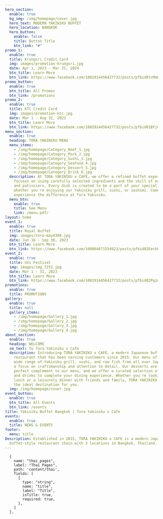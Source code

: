 ```yaml
---
hero_section:
  enable: true
  bg_img: /img/homepage/cover.jpg
  hero_text: MODERN YAKINIKU BUFFET
  hero_location: BANGKOK
  hero_button:
    enable: false
    title: Button Title
    btn_link: "#"
promo_1:
  enable: true
  title: Krungsri Credit Card
  img: images/promotion-krungsri.jpg
  date: Apr 1, 2023 - Mar 31, 2024
  btn_title: Learn More
  btn_link: https://www.facebook.com/1002914456427732/posts/pfbid0tcMmWVpyj2gb2qdzBqgYkMa87LWXE5HBUyooMaNYrPAzmdkzumuYeMGnFBWAPoLl/?mibextid=cr9u03
promo_button:
  enable: true
  btn_title: All Promos
  btn_link: /promotions
promo_2:
  enable: true
  title: KTC Credit Card
  img: images/promotion-ktc.jpg
  date: Mar 1 - Aug 31, 2023
  btn_title: Learn More
  btn_link: https://www.facebook.com/1002914456427732/posts/pfbid01BYjGYMfkVQ9KGfuMKzvs3EZFhiTXHan1aBWgpjZDWRKJ3YwBQ8TSuf5rneue3Jzl/?mibextid=cr9u03
menu_section:
  enable: true
  heading: TORA YAKINIKU MENU
  menu_items:
    - /img/homepage/Category_Beef_1.jpg
    - /img/homepage/Category_Pork_2.jpg
    - /img/homepage/Category_Sushi_3.jpg
    - /img/homepage/Category_Seafood_4.jpg
    - /img/homepage/Category_Dessert_5.jpg
    - /img/homepage/Category_Drink_6.jpg
  description: At TORA YAKINIKU x CAFE, we offer a refined buffet experience that
    focuses on using carefully selected ingredients and the skill of our chefs
    and patissiers. Every dish is created to be a part of your special moments,
    whether you're enjoying our Yakiniku grill, sushi, or sashimi. Come and
    experience the difference at Tora Yakiniku.
  menu_btn:
    enable: true
    title: See Menu
    link: /menu.pdf/
layout: home
event_1:
  enable: true
  title: Royal Buffet
  img: images/tora-may4388.jpg
  date: Jun 16 - Sep 30, 2023
  btn_title: Learn More
  btn_link: https://www.facebook.com/100064871554923/posts/pfbid02EeckBZgYBKTrBrgYqSMLn1tS9C6fuDk72Mur4rEfofQKiHKbRbVTNDFE3GVEHeCnl/?mibextid=cr9u03
event_2:
  enable: true
  title: Uni Festival
  img: images/img_7252.jpg
  date: Mar 1 - 31, 2023
  btn_title: Learn More
  btn_link: https://www.facebook.com/1002914456427732/posts/pfbid02PqzwEdSvBA4m31FEQtWy3qDNddp4m3QQASDXkhkN6AF1M6eT1JJLMjcFS5afEDbSl/?mibextid=cr9u03
promotions:
  enable: true
  title: PROMOTIONS
gallery:
  enable: true
  title: null
  gallery_items:
    - /img/homepage/Gallery_1.jpg
    - /img/homepage/Gallery_2.jpg
    - /img/homepage/Gallery_3.jpg
    - /img/homepage/Gallery_4.jpg
about_section:
  enable: true
  heading: WELCOME
  sm_text: To Tora Yakiniku x Cafe
  description: Introducing TORA YAKINIKU x CAFE, a modern Japanese buffet-style
    restaurant that has been serving customers since 2015. Our menu offers a
    wide range of Yakiniku grill, sushi, and raw fish from all over Japan, with
    a focus on craftsmanship and attention to detail. Our desserts are the
    perfect complement to our menu, and we offer a curated selection of snacks
    and drinks to complete your dining experience. Whether you're looking for
    lunch or a leisurely dinner with friends and family, TORA YAKINIKU x CAFE is
    the ideal destination for you.
  img: /img/homepage/cover.jpg
event_button:
  enable: true
  btn_title: All Events
  btn_link: /events
title: Yakiniku Buffet Bangkok | Tora Yakiniku x Cafe
events:
  enable: true
  title: NEWS & EVENTS
footer:
  menu: title
Description: Established in 2015, TORA YAKINIKU x CAFE is a modern Japanese
  buffet-style restaurant chain with 3 locations in Bangkok, Thailand.
---
```

      {
        name: "thai_pages",
        label: "Thai Pages",
        path: 'content/thai',
        fields: [
          {
            type: "string",
            name: "title",
            label: "Title",
            isTitle: true,
            required: true,
          },
        ]
      },